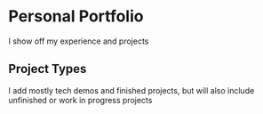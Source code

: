 # Personal Portfolio

I show off my experience and projects

## Project Types
I add mostly tech demos and finished projects, but will also include unfinished or work in progress projects
